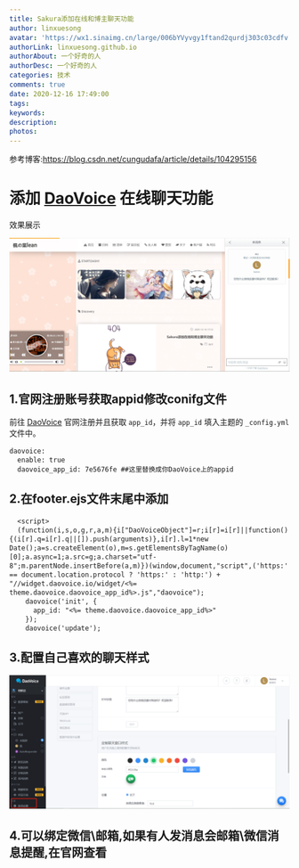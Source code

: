 ```yaml
---
title: Sakura添加在线和博主聊天功能
author: linxuesong
avatar: 'https://wx1.sinaimg.cn/large/006bYVyvgy1ftand2qurdj303c03cdfv.jpg'
authorLink: linxuesong.github.io
authorAbout: 一个好奇的人
authorDesc: 一个好奇的人
categories: 技术
comments: true
date: 2020-12-16 17:49:00
tags:
keywords:
description:
photos:
---
```


参考博客:https://blog.csdn.net/cungudafa/article/details/104295156



#  添加 [DaoVoice](http://www.daovoice.io/) 在线聊天功能

效果展示

![image-20201216202904581](https://raw.githubusercontent.com/linxuesong/TyporaPictures/master/img/20201216202906.png)

## 1.官网注册账号获取appid修改conifg文件

前往 [DaoVoice](http://www.daovoice.io/) 官网注册并且获取 `app_id`，并将 `app_id` 填入主题的 `_config.yml` 文件中。

````
daovoice:
  enable: true
  daovoice_app_id: 7e5676fe ##这里替换成你DaoVoice上的appid
````

## 2.在footer.ejs文件末尾中添加

```
  <script>
  (function(i,s,o,g,r,a,m){i["DaoVoiceObject"]=r;i[r]=i[r]||function(){(i[r].q=i[r].q||[]).push(arguments)},i[r].l=1*new Date();a=s.createElement(o),m=s.getElementsByTagName(o)[0];a.async=1;a.src=g;a.charset="utf-8";m.parentNode.insertBefore(a,m)})(window,document,"script",('https:' == document.location.protocol ? 'https:' : 'http:') + "//widget.daovoice.io/widget/<%= theme.daovoice.daovoice_app_id%>.js","daovoice");
    daovoice('init', {
      app_id: "<%= theme.daovoice.daovoice_app_id%>"
    });
    daovoice('update');
```

## 3.配置自己喜欢的聊天样式

![image-20201216202746421](https://raw.githubusercontent.com/linxuesong/TyporaPictures/master/img/20201216202754.png)

## 4.可以绑定微信\邮箱,如果有人发消息会邮箱\微信消息提醒,在官网查看


